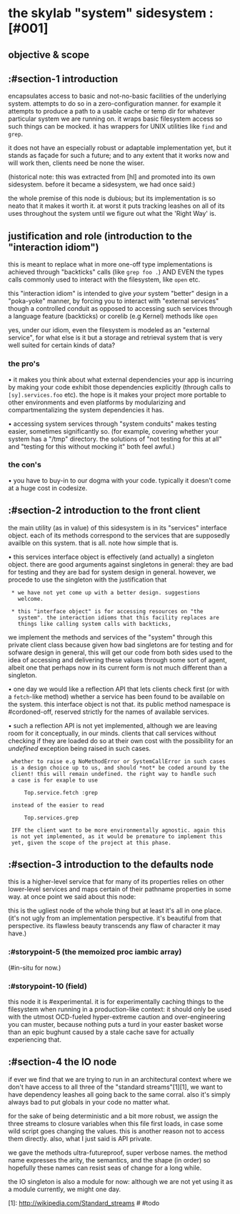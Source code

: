 # the skylab "system" sidesystem :[#001]

## objective & scope

## :#section-1 introduction

encapsulates access to basic and not-no-basic facilities of the
underlying system. attempts to do so in a zero-configuration manner.
for example it attempts to produce a path to a usable cache or temp dir
for whatever particular system we are running on. it wraps basic
filesystem access so such things can be mocked. it has wrappers for UNIX
utilities like `find` and `grep`.

it does not have an especially robust or adaptable implementation yet, but
it stands as façade for such a future; and to any extent that it works now
and will work then, clients need be none the wiser.

(historical note: this was extracted from [hl] and promoted into its own
sidesystem. before it became a sidesystem, we had once said:)

the whole premise of this node is dubious; but its implementation is so neato
that it makes it worth it. at worst it puts tracking leashes on all of its
uses throughout the system until we figure out what the 'Right Way' is.




## justification and role (introduction to the "interaction idiom")

this is meant to replace what in more one-off type implementations is
achieved through "backticks" calls (like `grep foo .`) AND EVEN the
types calls commonly used to interact with the filesystem, like `open`
etc.

this "interaction idiom" is intended to give *your* system "better"
design in a "poka-yoke" manner, by forcing you to interact with "external
services" though a controlled conduit as opposed to accessing such
services through a language feature (backticks) or corelib (e.g Kernel)
methods like `open`

yes, under our idiom, even the filesystem is modeled as an "external
service", for what else is it but a storage and retrieval system that
is very well suited for certain kinds of data?


### the pro's

  • it makes you think about what external dependencies your app is
    incurring by making your code exhibit those dependencies explicitly
    (through calls to `[sy].services.foo` etc). the hope is it makes
    your project more portable to other environments and even platforms
    by modularizing and compartmentalizing the system dependencies it
    has.

  • accessing system services through "system conduits" makes testing
    easier, sometimes significantly so. (for example, covering whether
    your system has a "/tmp" directory. the solutions of "not testing
    for this at all" and "testing for this without mocking it" both
    feel awful.)

### the con's

  • you have to buy-in to our dogma with your code. typically it doesn't
    come at a huge cost in codesize.




## :#section-2 introduction to the front client

the main utility (as in value) of this sidesystem is in its "services"
interface object. each of its methods correspond to the services that
are supposedly availble on this system. that is all. note how simple
that is.

   • this services interface object is effectively (and actually) a
     singleton object. there are good arguments against singletons
     in general: they are bad for testing and they are bad for system
     design in general. however, we procede to use the singleton with
     the justification that

     * we have not yet come up with a better design. suggestions
       welcome.

     * this "interface object" is for accessing resources on "the
       system". the interaction idioms that this facility replaces are
       things like calling system calls with backticks,

we implement the methods and services of the "system" through this private
client class because given how bad singletons are for testing and for
sofware design in general, this will get our code from both sides used to
the idea of accessing and delivering these values through some sort of
agent, albeit one that perhaps now in its current form is not much
different than a singleton.

   • one day we would like a reflection API that lets clients check
     first (or with a `fetch`-like method) whether a service has been
     found to be available on the system. this interface object is not
     that. its public method namespace is #cordoned-off, reserved
     strictly for the names of available services.

   • such a reflection API is not yet implemented, although we are
     leaving room for it conceptually, in our minds. clients that call
     services without checking if they are loaded do so at their own
     cost with the possibility for an *undefined* exception being
     raised in such cases.

     whether to raise e.g NoMethodError or SystemCallError in such cases
     is a design choice up to us, and should *not* be coded around by the
     client! this will remain undefined. the right way to handle such
     a case is for exaple to use

         Top.service.fetch :grep

     instead of the easier to read

         Top.services.grep

     IFF the client want to be more environmentally agnostic. again this
     is not yet implemented, as it would be premature to implement this
     yet, given the scope of the project at this phase.





## :#section-3 introduction to the defaults node

this is a higher-level service that for many of its properties relies on
other lower-level services and maps certain of their pathname
properties in some way. at once point we said about this node:

this is the ugliest node of the whole thing but at least it's all in one
place. (it's not ugly from an implementation perspective. it's beautiful
from that perspective. its flawless beauty transcends any flaw of character
it may have.)


### :#storypoint-5 (the memoized proc iambic array)

(#in-situ for now.)


### :#storypoint-10 (field)

this node it is #experimental. it is for experimentally caching things to
the filesystem when running in a production-like context: it should only
be used with the utmost OCD-fueled hyper-extreme caution and over-engineering
you can muster, because nothing puts a turd in your easter basket worse than
an epic bughunt caused by a stale cache save for actually experiencing that.



## :#section-4 the IO node

if ever we find that we are trying to run in an architectural context
where we don't have access to all three of the "standard streams"[1][1],
we want to have dependency leashes all going back to the same corral.
also it's simply always bad to put globals in your code no matter what.

for the sake of being deterministic and a bit more robust, we assign the
three streams to closure variables when this file first loads, in case some
wild script goes changing the values. this is another reason not to access
them directly. also, what I just said is API private.

we gave the methods ultra-futureproof, super verbose names. the method name
expresses the arity, the semantics, and the shape (in order) so hopefully
these names can resist seas of change for a long while.

the IO singleton is also a module for now: although we are not yet using it
as a module currently, we might one day.



[1]: http://wikipedia.com/Standard_streams  # #todo
